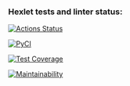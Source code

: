 ### Hexlet tests and linter status:
[![Actions Status](https://github.com/PolinaIkonnikova/python-project-lvl3/workflows/hexlet-check/badge.svg)](https://github.com/PolinaIkonnikova/python-project-lvl3/actions)

[![PyCI](https://github.com/PolinaIkonnikova/python-project-lvl3/actions/workflows/PyCI.yml/badge.svg)](https://github.com/PolinaIkonnikova/python-project-lvl3/actions/workflows/PyCI.yml)

[![Test Coverage](https://api.codeclimate.com/v1/badges/9247ba55b8f1dbb38bc8/test_coverage)](https://codeclimate.com/github/PolinaIkonnikova/python-project-lvl3/test_coverage)

[![Maintainability](https://api.codeclimate.com/v1/badges/9247ba55b8f1dbb38bc8/maintainability)](https://codeclimate.com/github/PolinaIkonnikova/python-project-lvl3/maintainability)
